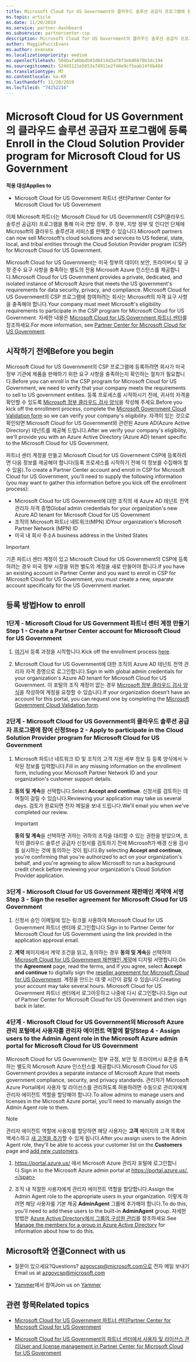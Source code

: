 ```yaml
---
title: Microsoft Cloud for US Government의 클라우드 솔루션 공급자 프로그램에 등록 | Microsoft Cloud for US Government 파트너 센터
ms.topic: article
ms.date: 11/20/2019
ms.service: partner-dashboard
ms.subservice: partnercenter-csp
description: Microsoft Cloud for US Government의 클라우드 솔루션 공급자 프로그램에 등록하기 전에 CSP 프로그램 요구 사항에 대해 자세히 알아보세요.
author: MaggiePucciEvans
ms.author: evansma
ms.localizationpriority: medium
ms.openlocfilehash: 504bafa0bbdb93d8414d3af8f3ebd6679b3dc194
ms.sourcegitcommit: 524d3121e5053a74911e2fd4e9cf5aab14f6b48d
ms.translationtype: MT
ms.contentlocale: ko-KR
ms.lasthandoff: 11/20/2019
ms.locfileid: "74252216"
---
```

# <a name="enroll-in-the-cloud-solution-provider-program-for-microsoft-cloud-for-us-government"></a><span data-ttu-id="b94de-103">Microsoft Cloud for US Government의 클라우드 솔루션 공급자 프로그램에 등록</span><span class="sxs-lookup"><span data-stu-id="b94de-103">Enroll in the Cloud Solution Provider program for Microsoft Cloud for US Government</span></span>

<span data-ttu-id="b94de-104">**적용 대상**</span><span class="sxs-lookup"><span data-stu-id="b94de-104">**Applies to**</span></span>

-  <span data-ttu-id="b94de-105">Microsoft Cloud for US Government 파트너 센터</span><span class="sxs-lookup"><span data-stu-id="b94de-105">Partner Center for Microsoft Cloud for US Government</span></span>

<span data-ttu-id="b94de-106">이제 Microsoft 파트너는 Microsoft Cloud for US Government의 CSP(클라우드 솔루션 공급자) 프로그램을 통해 미국 연방 정부, 주 정부, 지방 정부 및 인디언 단체에 Microsoft의 클라우드 솔루션과 서비스를 판매할 수 있습니다.</span><span class="sxs-lookup"><span data-stu-id="b94de-106">Microsoft partners can now sell Microsoft's cloud solutions and services to US federal, state, local, and tribal entities through the Cloud Solution Provider program (CSP) for Microsoft Cloud for US Government.</span></span> 

<span data-ttu-id="b94de-107">Microsoft Cloud for US Government는 미국 정부의 데이터 보안, 프라이버시 및 규정 준수 요구 사항을 충족하는 별도의 전용 Microsoft Azure 인스턴스를 제공합니다.</span><span class="sxs-lookup"><span data-stu-id="b94de-107">Microsoft Cloud for US Government provides a private, dedicated, and isolated instance of Microsoft Azure that meets the US government's requirements for data security, privacy, and compliance.</span></span> <span data-ttu-id="b94de-108">Microsoft Cloud for US Government의 CSP 프로그램에 참여하려는 회사는 Microsoft의 자격 요구 사항을 충족해야 합니다.</span><span class="sxs-lookup"><span data-stu-id="b94de-108">Your company must meet Microsoft's eligibility requirements to participate in the CSP program for Microsoft Cloud for US Government.</span></span> <span data-ttu-id="b94de-109">자세한 내용은 [Microsoft Cloud for US Government 파트너 센터](partner-center-for-microsoft-us-govt-cloud.md)를 참조하세요.</span><span class="sxs-lookup"><span data-stu-id="b94de-109">For more information, see [Partner Center for Microsoft Cloud for US Government](partner-center-for-microsoft-us-govt-cloud.md).</span></span>

## <a name="before-you-begin"></a><span data-ttu-id="b94de-110">시작하기 전에</span><span class="sxs-lookup"><span data-stu-id="b94de-110">Before you begin</span></span>

<span data-ttu-id="b94de-111">Microsoft Cloud for US Government의 CSP 프로그램에 등록하려면 회사가 미국 정부 기관에 제품을 판매하기 위한 요구 사항을 충족하는지 확인하는 절차가 필요합니다.</span><span class="sxs-lookup"><span data-stu-id="b94de-111">Before you can enroll in the CSP program for Microsoft Cloud for US Government, we need to verify that your company meets the requirements to sell to US government entities.</span></span> <span data-ttu-id="b94de-112">등록 프로세스를 시작하시기 전에, 귀사의 자격을 확인할 수 있도록 [Microsoft 정부 클라우드 검사 양식](https://azuregov.microsoft.com/csp)을 작성해 주세요.</span><span class="sxs-lookup"><span data-stu-id="b94de-112">Before you kick off the enrollment process, complete the [Microsoft Government Cloud Validation form](https://azuregov.microsoft.com/csp) so we can verify your company's eligibility.</span></span> <span data-ttu-id="b94de-113">자격이 있는 것으로 확인되면 Microsoft Cloud for US Government와 관련된 Azure AD(Azure Active Directory) 테넌트를 제공해 드립니다.</span><span class="sxs-lookup"><span data-stu-id="b94de-113">After we verify your company's eligibility, we'll provide you with an Azure Active Directory (Azure AD) tenant specific to the Microsoft Cloud for US Government.</span></span>  

<span data-ttu-id="b94de-114">파트너 센터 계정을 만들고 Microsoft Cloud for US Government CSP에 등록하려면 다음 정보를 제공해야 합니다(등록 프로세스를 시작하기 전에 이 정보를 수집해야 할 수 있음).</span><span class="sxs-lookup"><span data-stu-id="b94de-114">To create a Partner Center account and enroll in CSP for Microsoft Cloud for US Government, you'll need to supply the following information (you may want to gather this information before you kick off the enrollment process):</span></span>

-  <span data-ttu-id="b94de-115">Microsoft Cloud for US Government에 대한 조직의 새 Azure AD 테넌트 전역 관리자 자격 증명</span><span class="sxs-lookup"><span data-stu-id="b94de-115">Global admin credentials for your organization's new Azure AD tenant for Microsoft Cloud for US Government</span></span>
-  <span data-ttu-id="b94de-116">조직의 Microsoft 파트너 네트워크(MPN) ID</span><span class="sxs-lookup"><span data-stu-id="b94de-116">Your organization's Microsoft Partner Network (MPN) ID</span></span> 
-  <span data-ttu-id="b94de-117">미국 내 회사 주소</span><span class="sxs-lookup"><span data-stu-id="b94de-117">A business address in the United States</span></span>

> [!IMPORTANT]  
> <span data-ttu-id="b94de-118">기존 파트너 센터 계정이 있고 Microsoft Cloud for US Government의 CSP에 등록하려는 경우 미국 정부 시장을 위한 별도의 계정을 새로 만들어야 합니다.</span><span class="sxs-lookup"><span data-stu-id="b94de-118">If you have an existing account in Partner Center and you want to enroll in CSP for Microsoft Cloud for US Government, you must create a new, separate account specifically for the US Government market.</span></span>

## <a name="how-to-enroll"></a><span data-ttu-id="b94de-119">등록 방법</span><span class="sxs-lookup"><span data-stu-id="b94de-119">How to enroll</span></span> 

### <a name="step-1---create-a-partner-center-account-for-microsoft-cloud-for-us-government"></a><span data-ttu-id="b94de-120">1단계 - Microsoft Cloud for US Government 파트너 센터 계정 만들기</span><span class="sxs-lookup"><span data-stu-id="b94de-120">Step 1 - Create a Partner Center account for Microsoft Cloud for US Government</span></span>

1.  <span data-ttu-id="b94de-121">[여기](https://partnercenter.microsoft.com/register/resellerusgjoinnow)서 등록 과정을 시작합니다.</span><span class="sxs-lookup"><span data-stu-id="b94de-121">Kick off the enrollment process [here](https://partnercenter.microsoft.com/register/resellerusgjoinnow).</span></span> 

2.  <span data-ttu-id="b94de-122">Microsoft Cloud for US Government에 대한 조직의 Azure AD 테넌트 전역 관리자 자격 증명으로 로그인합니다.</span><span class="sxs-lookup"><span data-stu-id="b94de-122">Sign in with global admin credentials for your organization's Azure AD tenant for Microsoft Cloud for US Government.</span></span> <span data-ttu-id="b94de-123">이 포털의 조직 계정이 없는 경우 [Microsoft 정부 클라우드 검사 양식](https://azuregov.microsoft.com/csp)을 작성하여 계정을 요청할 수 있습니다.</span><span class="sxs-lookup"><span data-stu-id="b94de-123">If your organization doesn't have an account for this portal, you can request one by completing the [Microsoft Government Cloud Validation form](https://azuregov.microsoft.com/csp).</span></span>


### <a name="step-2---apply-to-participate-in-the-cloud-solution-provider-program-for-microsoft-cloud-for-us-government"></a><span data-ttu-id="b94de-124">2단계 - Microsoft Cloud for US Government의 클라우드 솔루션 공급자 프로그램에 참여 신청</span><span class="sxs-lookup"><span data-stu-id="b94de-124">Step 2 - Apply to participate in the Cloud Solution Provider program for Microsoft Cloud for US Government</span></span>

1.  <span data-ttu-id="b94de-125">Microsoft 파트너 네트워크 ID 및 조직의 고객 지원 세부 정보 등 등록 양식에서 누락된 정보를 입력합니다.</span><span class="sxs-lookup"><span data-stu-id="b94de-125">Fill in any missing information on the enrollment form, including your Microsoft Partner Network ID and your organization's customer support details.</span></span> 

2.  <span data-ttu-id="b94de-126">**동의 및 계속**을 선택합니다.</span><span class="sxs-lookup"><span data-stu-id="b94de-126">Select **Accept and continue**.</span></span> <span data-ttu-id="b94de-127">신청서를 검토하는 데 며칠이 걸릴 수 있습니다.</span><span class="sxs-lookup"><span data-stu-id="b94de-127">Reviewing your application may take us several days.</span></span> <span data-ttu-id="b94de-128">검토가 완료되면 전자 메일을 보내 드립니다.</span><span class="sxs-lookup"><span data-stu-id="b94de-128">We'll email you when we've completed our review.</span></span>

    > [!IMPORTANT]  
    > <span data-ttu-id="b94de-129">**동의 및 계속**을 선택하면 귀하는 귀하의 조직을 대리할 수 있는 권한을 받았으며, 조직의 클라우드 솔루션 공급자 신청서를 검토하기 전에 Microsoft가 배경 신용 검사를 실시하는 것에 동의하는 것이 됩니다.</span><span class="sxs-lookup"><span data-stu-id="b94de-129">By selecting **Accept and continue**, you're confirming that you're authorized to act on your organization's behalf, and you're agreeing to allow Microsoft to run a background credit check before reviewing your organization's Cloud Solution Provider application.</span></span>


### <a name="step-3---sign-the-reseller-agreement-for-microsoft-cloud-for-us-government"></a><span data-ttu-id="b94de-130">3단계 - Microsoft Cloud for US Government 재판매인 계약에 서명</span><span class="sxs-lookup"><span data-stu-id="b94de-130">Step 3 - Sign the reseller agreement for Microsoft Cloud for US Government</span></span>

1. <span data-ttu-id="b94de-131">신청서 승인 이메일에 있는 링크를 사용하여 Microsoft Cloud for US Government 파트너 센터에 로그인합니다.</span><span class="sxs-lookup"><span data-stu-id="b94de-131">Sign in to Partner Center for Microsoft Cloud for US Government using the link provided in the application approval email.</span></span> 

2. <span data-ttu-id="b94de-132">**계약** 페이지에서 계약 조건을 읽고, 동의하는 경우 **동의 및 계속**을 선택하여 [Microsoft Cloud for US Government 재판매인 계약](https://go.microsoft.com/fwlink/p/?linkid=843364)에 디지털 서명합니다.</span><span class="sxs-lookup"><span data-stu-id="b94de-132">On the **Agreement** page, read the terms, and if you agree, select **Accept and continue** to digitally sign the [reseller agreement for Microsoft Cloud for US Government](https://go.microsoft.com/fwlink/p/?linkid=843364).</span></span> <span data-ttu-id="b94de-133">계정을 만드는 데 몇 시간이 걸릴 수 있습니다.</span><span class="sxs-lookup"><span data-stu-id="b94de-133">Creating your account may take several hours.</span></span> <span data-ttu-id="b94de-134">Microsoft Cloud for US Government 파트너 센터에서 로그아웃하고 나중에 다시 로그인합니다.</span><span class="sxs-lookup"><span data-stu-id="b94de-134">Sign out of Partner Center for Microsoft Cloud for US Government and then sign back in later.</span></span>


### <a name="step-4---assign-users-to-the-admin-agent-role-in-the-microsoft-azure-admin-portal-for-microsoft-cloud-for-us-government"></a><span data-ttu-id="b94de-135">4단계 - Microsoft Cloud for US Government의 Microsoft Azure 관리 포털에서 사용자를 관리자 에이전트 역할에 할당</span><span class="sxs-lookup"><span data-stu-id="b94de-135">Step 4 - Assign users to the Admin Agent role in the Microsoft Azure admin portal for Microsoft Cloud for US Government</span></span>

<span data-ttu-id="b94de-136">Microsoft Cloud for US Government는 정부 규정, 보안 및 프라이버시 표준을 충족하는 별도의 Microsoft Azure 인스턴스를 제공합니다.</span><span class="sxs-lookup"><span data-stu-id="b94de-136">Microsoft Cloud for US Government provides a separate instance of Microsoft Azure that meets government compliance, security, and privacy standards.</span></span> <span data-ttu-id="b94de-137">관리자가 Microsoft Azure Portal에서 사용자 및 라이선스를 관리하도록 허용하려면 수동으로 관리자에게 관리자 에이전트 역할을 할당해야 합니다.</span><span class="sxs-lookup"><span data-stu-id="b94de-137">To allow admins to manage users and licenses in the Microsoft Azure portal, you'll need to manually assign the Admin Agent role to them.</span></span>

> [!NOTE]  
> <span data-ttu-id="b94de-138">관리자 에이전트 역할에 사용자를 할당하면 해당 사용자는 **고객** 페이지의 고객 목록에 액세스하고 [새 고객을 추가](add-a-new-customer.md)할 수 있게 됩니다.</span><span class="sxs-lookup"><span data-stu-id="b94de-138">After you assign users to the Admin Agent role, they'll be able to access your customer list on the **Customers** page and [add new customers](add-a-new-customer.md).</span></span>   

1.  <span data-ttu-id="b94de-139">https://portal.azure.us/ 에서 Microsoft Azure 관리자 포털에 로그인합니다.</span><span class="sxs-lookup"><span data-stu-id="b94de-139">Sign in to the Microsoft Azure admin portal at https://portal.azure.us/.</span></span>

2.  <span data-ttu-id="b94de-140">조직 내 적절한 사용자에게 관리자 에이전트 역할을 할당합니다.</span><span class="sxs-lookup"><span data-stu-id="b94de-140">Assign the Admin Agent role to the appropriate users in your organization.</span></span> <span data-ttu-id="b94de-141">이렇게 하려면 해당 사용자를 기본 제공 **AdminAgent** 그룹에 추가해야 합니다.</span><span class="sxs-lookup"><span data-stu-id="b94de-141">To do this, you'll need to add these users to the built-in **AdminAgent** group.</span></span> <span data-ttu-id="b94de-142">자세한 방법은 [Azure Active Directory에서 그룹의 구성원 관리](https://docs.microsoft.com/azure/active-directory/active-directory-groups-members-azure-portal)를 참조하세요.</span><span class="sxs-lookup"><span data-stu-id="b94de-142">See [Manage the members for a group in Azure Active Directory](https://docs.microsoft.com/azure/active-directory/active-directory-groups-members-azure-portal) for information about how to do this.</span></span>
 
## <a name="connect-with-us"></a><span data-ttu-id="b94de-143">Microsoft와 연결</span><span class="sxs-lookup"><span data-stu-id="b94de-143">Connect with us</span></span>

- <span data-ttu-id="b94de-144">질문이 있으세요?</span><span class="sxs-lookup"><span data-stu-id="b94de-144">Questions?</span></span> <span data-ttu-id="b94de-145">azgovcsp@microsoft.com으로 전자 메일 보내기</span><span class="sxs-lookup"><span data-stu-id="b94de-145">Email us at azgovcsp@microsoft.com</span></span>

- <span data-ttu-id="b94de-146">[Yammer](https://www.yammer.com/cloudpartnercommunity/#/threads/inGroup?type=in_group&feedId=11509777&view=all)에서 참여</span><span class="sxs-lookup"><span data-stu-id="b94de-146">Join us on [Yammer](https://www.yammer.com/cloudpartnercommunity/#/threads/inGroup?type=in_group&feedId=11509777&view=all)</span></span> 

## <a name="related-topics"></a><span data-ttu-id="b94de-147">관련 항목</span><span class="sxs-lookup"><span data-stu-id="b94de-147">Related topics</span></span>

-  [<span data-ttu-id="b94de-148">Microsoft Cloud for US Government 파트너 센터</span><span class="sxs-lookup"><span data-stu-id="b94de-148">Partner Center for Microsoft Cloud for US Government</span></span>](partner-center-for-microsoft-us-govt-cloud.md)

-  [<span data-ttu-id="b94de-149">Microsoft Cloud for US Government의 파트너 센터에서 사용자 및 라이선스 관리</span><span class="sxs-lookup"><span data-stu-id="b94de-149">User and license management in Partner Center for Microsoft Cloud for US Government</span></span>](user-management-in-partner-center-for-microsoft-us-govt-cloud.md)


